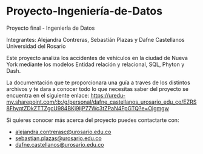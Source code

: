 # Proyecto-Ingeniería-de-Datos
Proyecto final - Ingeniería de Datos

Integrantes: Alejandra Contreras, Sebastián Plazas y Dafne Castellanos
Universidad del Rosario

Este proyecto analiza los accidentes de vehículos en la ciudad de Nueva York mediante los modelos Entidad relación y relacional, SQL, Phyton y Dash.

La documentación que te proporcionara una guía a traves de los distintos archivos y te dara a conocer todo lo que necesitas saber del proyecto se encuentra en el siguiente enlace: https://uredu-my.sharepoint.com/:b:/g/personal/dafne_castellanos_urosario_edu_co/EZRS8FhyqtZDkZTTZgcU984BKj9IjP77Wc3tZPaN4FpGTQ?e=Olgmgw

Si quieres conocer más acerca del proyecto puedes contactarte con: 
* alejandra.contrerasc@urosario.edu.co 
* sebastian.plazas@urosario.edu.co
* dafne.castellanos@urosario.edu.co
